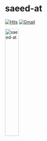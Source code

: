 <h1> saeed-at </h1>

[![Hits](https://hits.seeyoufarm.com/api/count/incr/badge.svg?url=https%3A%2F%2Fgithub.com%2Fsaeed-at&count_bg=%2379C83D&title_bg=%23555555&icon=addthis.svg&icon_color=%23E5BABA&title=hits&edge_flat=false)](https://hits.seeyoufarm.com)
[![Gmail](https://img.shields.io/badge/-Gmail-c14438?style=flat&logo=Gmail&logoColor=white)](mailto:saeed.alijani@gmail.com)

<img width="30%"  src="https://github-readme-streak-stats.herokuapp.com?user=saeed-at&theme=dark&hide_border=true&date_format=M%20j%5B%2C%20Y%5D" alt="saeed-at" />
</div>
